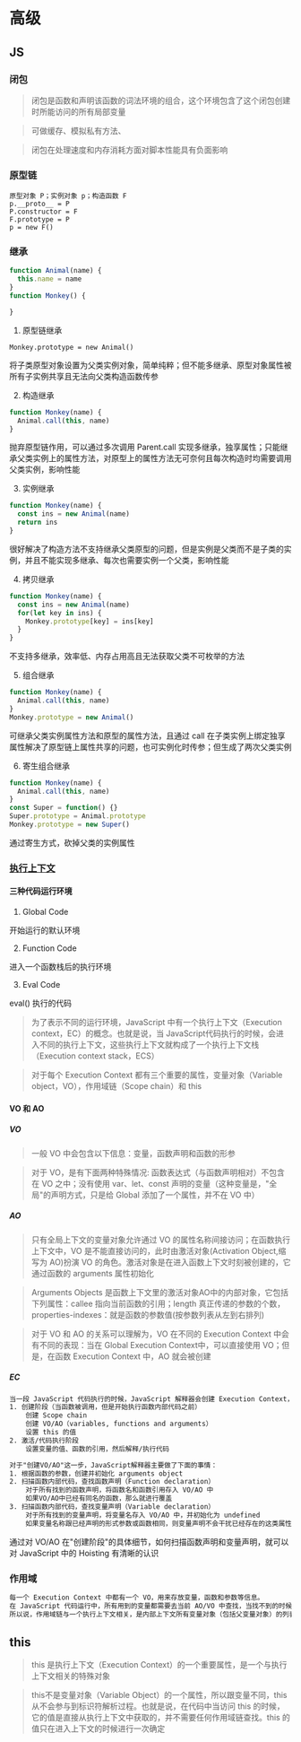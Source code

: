 # 高级

## JS

### 闭包

> 闭包是函数和声明该函数的词法环境的组合，这个环境包含了这个闭包创建时所能访问的所有局部变量

> 可做缓存、模拟私有方法、

> 闭包在处理速度和内存消耗方面对脚本性能具有负面影响

### 原型链

```text
原型对象 P；实例对象 p；构造函数 F
p.__proto__ = P
P.constructor = F
F.prototype = P
p = new F()
```

### 继承

```javascript
function Animal(name) {
  this.name = name
}
function Monkey() {

}
```

1. 原型链继承

`Monkey.prototype = new Animal()`

将子类原型对象设置为父类实例对象，简单纯粹；但不能多继承、原型对象属性被所有子实例共享且无法向父类构造函数传参

2. 构造继承

```javascript
function Monkey(name) {
  Animal.call(this, name)
}
```

抛弃原型链作用，可以通过多次调用 Parent.call 实现多继承，独享属性；只能继承父类实例上的属性方法，对原型上的属性方法无可奈何且每次构造时均需要调用父类实例，影响性能

3. 实例继承

```javascript
function Monkey(name) {
  const ins = new Animal(name)
  return ins
}
```

很好解决了构造方法不支持继承父类原型的问题，但是实例是父类而不是子类的实例，并且不能实现多继承、每次也需要实例一个父类，影响性能

4. 拷贝继承

```javascript
function Monkey(name) {
  const ins = new Animal(name)
  for(let key in ins) {
    Monkey.prototype[key] = ins[key]
  }
}
```

不支持多继承，效率低、内存占用高且无法获取父类不可枚举的方法

5. 组合继承

```javascript
function Monkey(name) {
  Animal.call(this, name)
}
Monkey.prototype = new Animal()
```

可继承父类实例属性方法和原型的属性方法，且通过 call 在子类实例上绑定独享属性解决了原型链上属性共享的问题，也可实例化时传参；但生成了两次父类实例

6. 寄生组合继承

```javascript
function Monkey(name) {
  Animal.call(this, name)
}
const Super = function() {}
Super.prototype = Animal.prototype
Monkey.prototype = new Super()
```

通过寄生方式，砍掉父类的实例属性

### [执行上下文](https://www.cnblogs.com/wilber2013/p/4909430.html)

#### 三种代码运行环境

1. Global Code

开始运行的默认环境

2. Function Code

进入一个函数栈后的执行环境

3. Eval Code

eval() 执行的代码

> 为了表示不同的运行环境，JavaScript 中有一个执行上下文（Execution context，EC）的概念。也就是说，当 JavaScript代码执行的时候，会进入不同的执行上下文，这些执行上下文就构成了一个执行上下文栈（Execution context stack，ECS）

> 对于每个 Execution Context 都有三个重要的属性，变量对象（Variable object，VO），作用域链（Scope chain）和 this

#### VO 和 AO

##### VO

> 一般 VO 中会包含以下信息：变量，函数声明和函数的形参

> 对于 VO，是有下面两种特殊情况: 函数表达式（与函数声明相对）不包含在 VO 之中；没有使用 var、let、const 声明的变量（这种变量是，"全局"的声明方式，只是给 Global 添加了一个属性，并不在 VO 中）

##### AO

> 只有全局上下文的变量对象允许通过 VO 的属性名称间接访问；在函数执行上下文中，VO 是不能直接访问的，此时由激活对象(Activation Object,缩写为 AO)扮演 VO 的角色。激活对象是在进入函数上下文时刻被创建的，它通过函数的 arguments 属性初始化

> Arguments Objects 是函数上下文里的激活对象AO中的内部对象，它包括下列属性：callee 指向当前函数的引用；length 真正传递的参数的个数，properties-indexes：就是函数的参数值(按参数列表从左到右排列)

> 对于 VO 和 AO 的关系可以理解为，VO 在不同的 Execution Context 中会有不同的表现：当在 Global Execution Context中，可以直接使用 VO；但是，在函数 Execution Context 中，AO 就会被创建

##### EC

```txt
当一段 JavaScript 代码执行的时候，JavaScript 解释器会创建 Execution Context，其实这里会有两个阶段：
1. 创建阶段（当函数被调用，但是开始执行函数内部代码之前）
    创建 Scope chain
    创建 VO/AO（variables, functions and arguments）
    设置 this 的值
2. 激活/代码执行阶段
    设置变量的值、函数的引用，然后解释/执行代码
```

```txt
对于"创建VO/AO"这一步，JavaScript解释器主要做了下面的事情：
1. 根据函数的参数，创建并初始化 arguments object
2. 扫描函数内部代码，查找函数声明（Function declaration）
    对于所有找到的函数声明，将函数名和函数引用存入 VO/AO 中
    如果VO/AO中已经有同名的函数，那么就进行覆盖
3. 扫描函数内部代码，查找变量声明（Variable declaration）
    对于所有找到的变量声明，将变量名存入 VO/AO 中，并初始化为 undefined
    如果变量名称跟已经声明的形式参数或函数相同，则变量声明不会干扰已经存在的这类属性
```

通过对 VO/AO 在"创建阶段"的具体细节，如何扫描函数声明和变量声明，就可以对 JavaScript 中的 Hoisting 有清晰的认识

### 作用域

```txt
每一个 Execution Context 中都有一个 VO，用来存放变量，函数和参数等信息。
在 JavaScript 代码运行中，所有用到的变量都需要去当前 AO/VO 中查找，当找不到的时候，就会继续查找上层 Execution Context中的 AO/VO。这样一级级向上查找的过程，就是所有 Execution Context 中的 AO/VO 组成了一个作用域链。
所以说，作用域链与一个执行上下文相关，是内部上下文所有变量对象（包括父变量对象）的列表，用于变量查询
```

## this

> this 是执行上下文（Execution Context）的一个重要属性，是一个与执行上下文相关的特殊对象

> this不是变量对象（Variable Object）的一个属性，所以跟变量不同，this 从不会参与到标识符解析过程。也就是说，在代码中当访问 this 的时候，它的值是直接从执行上下文中获取的，并不需要任何作用域链查找。this 的值只在进入上下文的时候进行一次确定
